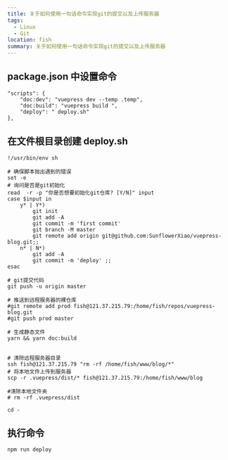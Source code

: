 ```yaml
---
title: 关于如何使用一句话命令实现git的提交以及上传服务器
tags:
  - Linux
  - Git
location: fish
summary: 关于如何使用一句话命令实现git的提交以及上传服务器
---
```


## package.json 中设置命令

    "scripts": {
        "doc:dev": "vuepress dev --temp .temp",
        "doc:build": "vuepress build ",
        "deploy": " deploy.sh"
    },

## 在文件根目录创建 deploy.sh

    !/usr/bin/env sh

    # 确保脚本抛出遇到的错误
    set -e
    # 询问是否是git初始化
    read  -r -p "你是否想要初始化git仓库? [Y/N]" input
    case $input in
        y* | Y*)
            git init
            git add -A
            git commit -m 'first commit'
            git branch -M master
            git remote add origin git@github.com:SunflowerXiao/vuepress-blog.git;;
        n* | N*)
            git add -A
            git commit -m 'deploy' ;;
    esac

    # git提交代码
    git push -u origin master

    # 推送到远程服务器的裸仓库
    #git remote add prod fish@121.37.215.79:/home/fish/repos/vuepress-blog.git
    #git push prod master

    # 生成静态文件
    yarn && yarn doc:build


    # 清除远程服务器目录
    ssh fish@121.37.215.79 "rm -rf /home/fish/www/blog/*"
    # 将本地文件上传到服务器
    scp -r .vuepress/dist/* fish@121.37.215.79:/home/fish/www/blog

    #清除本地文件夹
    # rm -rf .vuepress/dist

    cd -

## 执行命令

    npm run deploy
